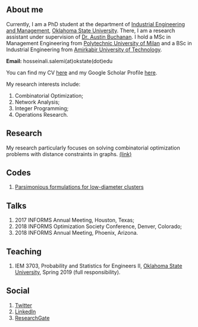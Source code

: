 ## About me 

Currently, I am a PhD student at the department of [Industrial Engineering and Management](https://iem.okstate.edu/), [Oklahoma State University](https://go.okstate.edu/). There, I am a research assistant under supervision of [Dr. Austin Buchanan](https://sites.google.com/site/austinlbuchanan/home). I hold a MSc in Management Engineering from [Polytechnic University of Milan](https://www.polimi.it/en/) and a BSc in Industrial Engineering from [Amirkabir University of Technology](http://aut.ac.ir/en/).

**Email:** hosseinali.salemi(at)okstate(dot)edu

You can find my CV [here](https://drive.google.com/file/d/1dLeYsdanG-5aJZivj2sS_pvwCjcGLH1Q/view?usp=sharing) and my Google Scholar Profile [here](https://scholar.google.com/citations?user=rvuBQ_MAAAAJ&hl=en&oi=ao).

My research interests include:
1. Combinatorial Optimization;
2. Network Analysis;
3. Integer Programming;
4. Operations Research.

## Research
My research particularly focuses on solving combinatorial optimization problems with distance constraints in graphs. [(link)](./Research.md)

## Codes
1. [Parsimonious formulations for low-diameter clusters](https://github.com/halisalemi/ParsimoniousKClub)

## Talks
1. 2017 INFORMS Annual Meeting, Houston, Texas;
2. 2018 INFORMS Optimization Society Conference, Denver, Colorado;
3. 2018 INFORMS Annual Meeting, Phoenix, Arizona.

## Teaching
1. IEM 3703, Probability and Statistics for Engineers II, [Oklahoma State University](https://go.okstate.edu/), Spring 2019 (full responsibility).

## Social
1. [Twitter](https://twitter.com/HASalemi)
2. [LinkedIn](https://www.linkedin.com/in/hosseinali-salemi-a8762066/)
3. [ResearchGate](https://www.researchgate.net/profile/Hosseinali_Salemi)




